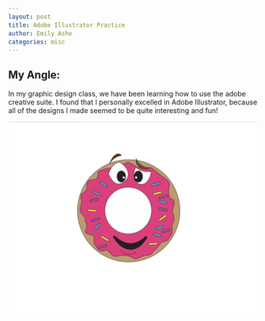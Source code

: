 ```yaml
---
layout: post
title: Adobe Illustrator Practice
author: Emily Ashe
categories: misc
---
```


**My Angle:**
---
In my graphic design class, we have been learning how to use the adobe creative suite. I found that I personally excelled in Adobe Illustrator, because all of the designs I made seemed to be quite interesting and fun! 

![Netlify CMS Screenshot](/assets/img/uploads/donut.jpeg)

